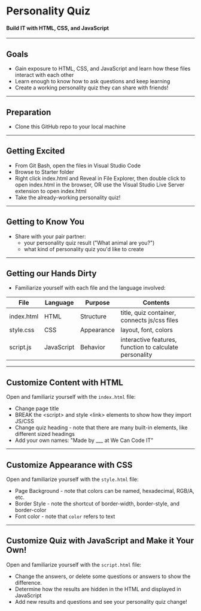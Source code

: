 # Personality Quiz
#### Build IT with HTML, CSS, and JavaScript

---

## Goals
* Gain exposure to HTML, CSS, and JavaScript and learn how these files interact with each other
* Learn enough to know how to ask questions and keep learning
* Create a working personality quiz they can share with friends!

---

## Preparation
* Clone this GitHub repo to your local machine

---

## Getting Excited
* From Git Bash, open the files in Visual Studio Code
* Browse to Starter folder
* Right click index.html and Reveal in File Explorer, then double click to open index.html in the browser, OR use the Visual Studio Live Server extension to open index.html
* Take the already-working personality quiz!

---

## Getting to Know You
* Share with your pair partner:
    * your personality quiz result ("What animal are you?")
    * what kind of personality quiz you'd like to create

---

## Getting our Hands Dirty
* Familiarize yourself with each file and the language involved:

|File|Language|Purpose|Contents|
|-|-|-|-|
|index.html|HTML|Structure|title, quiz container, connects js/css files
|style.css|CSS|Appearance|layout, font, colors
|script.js|JavaScript|Behavior|interactive features, function to calculate personality

---

## Customize Content with HTML
Open and familiariz yourself with the `index.html` file:
* Change page title
* BREAK the &lt;script&gt; and style &lt;link&gt; elements to show how they import JS/CSS
* Change quiz heading - note that there are many built-in elements, like different sized headings
* Add your own names: "Made by ___ at We Can Code IT"

---

## Customize Appearance with CSS
Open and familiarize yourself with the `style.html` file:
* Page Background - note that colors can be named, hexadecimal, RGB/A, etc.
* Border Style - note the shortcut of border-width, border-style, and border-color
* Font color - note that `color` refers to text

---

## Customize Quiz with JavaScript and Make it Your Own!
Open and familiarize yourself with the `script.html` file:
* Change the answers, or delete some questions or answers to show the difference.
* Determine how the results are hidden in the HTML and displayed in JavaScript
* Add new results and questions and see your personality quiz change!
